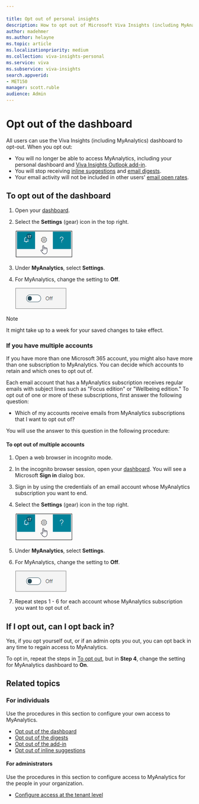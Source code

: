 ```yaml
---

title: Opt out of personal insights
description: How to opt out of Microsoft Viva Insights (including MyAnalytics)
author: madehmer
ms.author: helayne
ms.topic: article
ms.localizationpriority: medium 
ms.collection: viva-insights-personal 
ms.service: viva 
ms.subservice: viva-insights 
search.appverid: 
- MET150 
manager: scott.ruble
audience: Admin
---
```


# Opt out of the dashboard

All users can use the Viva Insights (including MyAnalytics) dashboard to opt-out. When you opt out:

* You will no longer be able to access MyAnalytics, including your personal dashboard and [Viva Insights Outlook add-in](../use/add-in.md).
* You will stop receiving [inline suggestions](../use/mya-notifications.md) and [email digests](../use/email-digest-2.md).
* Your email activity will not be included in other users' [email open rates](../use/use-the-insights.md#track-email-and-document-open-rates).

## To opt out of the dashboard

1. Open your [dashboard](https://myanalytics.microsoft.com).
2. Select the **Settings** (gear) icon in the top right.

    ![MyAnalytics settings.](../../Images/mya/use/mya-gear-settings.png)

3. Under **MyAnalytics**, select **Settings**.
4. For MyAnalytics, change the setting to **Off**.

    ![Slider off.](../../Images/mya/use/opt-out-slider-off.png)

> [!NOTE]
> It might take up to a week for your saved changes to take effect.

### If you have multiple accounts

If you have more than one Microsoft 365 account, you might also have more than one subscription to MyAnalytics. You can decide which accounts to retain and which ones to opt out of.

Each email account that has a MyAnalytics subscription receives regular emails with subject lines such as "Focus edition" or "Wellbeing edition." To opt out of one or more of these subscriptions, first answer the following question:

* Which of my accounts receive emails from MyAnalytics subscriptions that I want to opt out of?

You will use the answer to this question in the following procedure:

#### To opt out of multiple accounts

1. Open a web browser in incognito mode.
2. In the incognito browser session, open your [dashboard](https://myanalytics.microsoft.com). You will see a Microsoft **Sign in** dialog box. 
3. Sign in by using the credentials of an email account whose  MyAnalytics subscription you want to end.
4. Select the **Settings** (gear) icon in the top right.

    ![MyAnalytics settings.](../../Images/mya/use/mya-gear-settings.png)

5. Under **MyAnalytics**, select **Settings**.
6. For MyAnalytics, change the setting to **Off**.

    ![Slider in off position.](../../Images/mya/use/opt-out-slider-off.png)
  
7. Repeat steps 1 - 6 for each account whose MyAnalytics subscription you want to opt out of. 
 
## If I opt out, can I opt back in?

Yes, if you opt yourself out, or if an admin opts you out, you can opt back in any time to regain access to MyAnalytics.

To opt in, repeat the steps in [To opt out](#to-opt-out-of-the-dashboard), but in **Step 4**, change the setting for MyAnalytics dashboard to **On**.

## Related topics

### For individuals

Use the procedures in this section to configure your own access to MyAnalytics.

* [Opt out of the dashboard](dashboard-2.md#opt-out-of-the-dashboard)
* [Opt out of the digests](email-digest-2.md#opt-out-of-digests)
* [Opt out of the add-in](../use/add-in.md#to-opt-out)
* [Opt out of inline suggestions](mya-notifications.md#opt-out-of-inline-suggestions)

<!--* [Uninstall Viva Insights from Teams](mya-notifications.md#opt-out-of-inline-suggestions) -->

#### For administrators

Use the procedures in this section to configure access to MyAnalytics for the people in your organization.

* [Configure access at the tenant level](../setup/configure.md#configure-access-at-the-tenant-level)
